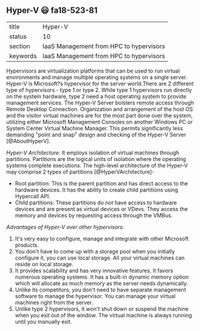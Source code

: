 ## Hyper-V :smiley: fa18-523-81


|          |                                         |
| -------- | --------------------------------------- |
| title    | Hyper-V                                 | 
| status   | 10                                      |
| section  | IaaS Management from HPC to hypervisors |
| keywords | IaaS Management from HPC to hypervisors |


     
Hypervisors are virtualization platforms that can be used to run virtual environments and manage multiple operating systems on a single server. Hyper-V is Microsoft?s hypervisor for the server world.There are 2 different type of hypervisors \- type 1 or type 2. While type 1 hypervisors run directly on the system hardware, type 2 need a host operating system to provide management services. The Hyper-V Server bolsters remote access through Remote Desktop Connection. Organization and arrangement of the host OS and the visitor virtual machines are for the most part done over the system, utilizing either Microsoft Management Consoles on another Windows PC or System Center Virtual Machine Manager. This permits significantly less demanding "point and snap" design and checking of the Hyper-V Server [@AboutHyperV].

*Hyper-V Architecture:*
It employs isolation of virtual machines through partitions. Partitions are the logical units of isolation where the operating systems complete executions. 
The high-level architecture of the Hyper-V may comprise 2 types of partitions [@HyperVArchitecture]\- 
* Root partition: This is the parent partition and has direct access to the hardware devices. It has the ability to create child partitions using Hypercall API.
* Child partitions: These partitions do not have access to hardware devices and are present as virtual devices or VDevs. They access the memory and devices by requesting access through the VMBus. 

*Advantages of Hyper-V over other hypervisors:*
1. It\'s very easy to configure, manage and integrate with other Microsoft products. 
2. You don\'t have to come up with a storage pool when you initially configure it, you can use local storage. All your virtual machines can reside on local storage.
3. It provides scalability and has very innovative features.  It favors numerous operating systems. It has a built-in dynamic memory option which will allocate as much memory as the server needs dynamically.
4. Unlike its competitors, you don\'t need to have separate management software to manage the hypervisor. You can manage your virtual machines right from the server. 
5. Unlike type 2 hypervisors, it won\'t shut down or suspend the machine when you exit out of the window. The virtual machine is always running until you manually exit.


